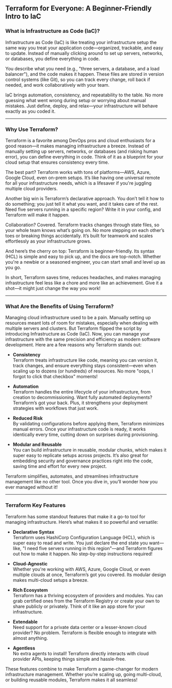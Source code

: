 ## Terraform for Everyone: A Beginner-Friendly Intro to IaC

### What is Infrastructure as Code (IaC)?

Infrastructure as Code (IaC) is like treating your infrastructure setup the same way you treat your application code—organized, trackable, and easy to update. Instead of manually clicking around to set up servers, networks, or databases, you define everything in code.

You describe what you need (e.g., "three servers, a database, and a load balancer"), and the code makes it happen. These files are stored in version control systems (like Git), so you can track every change, roll back if needed, and work collaboratively with your team.

IaC brings automation, consistency, and repeatability to the table. No more guessing what went wrong during setup or worrying about manual mistakes. Just define, deploy, and relax—your infrastructure will behave exactly as you coded it.

---

### Why Use Terraform?

Terraform is a favorite among DevOps pros and cloud enthusiasts for a good reason—it makes managing infrastructure a breeze. Instead of manually setting up servers, networks, or databases (and risking human error), you can define everything in code. Think of it as a blueprint for your cloud setup that ensures consistency every time.

The best part? Terraform works with tons of platforms—AWS, Azure, Google Cloud, even on-prem setups. It’s like having one universal remote for all your infrastructure needs, which is a lifesaver if you're juggling multiple cloud providers.

Another big win is Terraform’s declarative approach. You don’t tell it how to do something; you just tell it what you want, and it takes care of the rest. Need five servers running in a specific region? Write it in your config, and Terraform will make it happen.

Collaboration? Covered. Terraform tracks changes through state files, so your whole team knows what’s going on. No more stepping on each other’s toes or breaking things accidentally. It’s built for teamwork and scales effortlessly as your infrastructure grows.

And here’s the cherry on top: Terraform is beginner-friendly. Its syntax (HCL) is simple and easy to pick up, and the docs are top-notch. Whether you're a newbie or a seasoned engineer, you can start small and level up as you go.

In short, Terraform saves time, reduces headaches, and makes managing infrastructure feel less like a chore and more like an achievement. Give it a shot—it might just change the way you work!

---

### What Are the Benefits of Using Terraform?

Managing cloud infrastructure used to be a pain. Manually setting up resources meant lots of room for mistakes, especially when dealing with multiple servers and clusters. But Terraform flipped the script by introducing Infrastructure as Code (IaC). Now, you can manage your infrastructure with the same precision and efficiency as modern software development. Here are a few reasons why Terraform stands out:

- **Consistency**  
Terraform treats infrastructure like code, meaning you can version it, track changes, and ensure everything stays consistent—even when scaling up to dozens (or hundreds) of resources. No more "oops, I forgot to click that checkbox" moments!

- **Automation**  
Terraform handles the entire lifecycle of your infrastructure, from creation to decommissioning. Want fully automated deployments? Terraform’s got your back. Plus, it strengthens your deployment strategies with workflows that just work.

- **Reduced Risk**  
By validating configurations before applying them, Terraform minimizes manual errors. Once your infrastructure code is ready, it works identically every time, cutting down on surprises during provisioning.

- **Modular and Reusable**  
You can build infrastructure in reusable, modular chunks, which makes it super easy to replicate setups across projects. It’s also great for embedding security and governance practices right into the code, saving time and effort for every new project.

Terraform simplifies, automates, and streamlines infrastructure management like no other tool. Once you dive in, you’ll wonder how you ever managed without it!

---

### Terraform Key Features

Terraform has some standout features that make it a go-to tool for managing infrastructure. Here’s what makes it so powerful and versatile:

- **Declarative Syntax**  
Terraform uses HashiCorp Configuration Language (HCL), which is super easy to read and write. You just declare the end state you want—like, "I need five servers running in this region"—and Terraform figures out how to make it happen. No step-by-step instructions required!

- **Cloud-Agnostic**  
Whether you're working with AWS, Azure, Google Cloud, or even multiple clouds at once, Terraform’s got you covered. Its modular design makes multi-cloud setups a breeze.

- **Rich Ecosystem**  
Terraform has a thriving ecosystem of providers and modules. You can grab certified ones from the Terraform Registry or create your own to share publicly or privately. Think of it like an app store for your infrastructure.

- **Extendable**  
Need support for a private data center or a lesser-known cloud provider? No problem. Terraform is flexible enough to integrate with almost anything.

- **Agentless**  
No extra agents to install! Terraform directly interacts with cloud provider APIs, keeping things simple and hassle-free.

These features combine to make Terraform a game-changer for modern infrastructure management. Whether you’re scaling up, going multi-cloud, or building reusable modules, Terraform makes it all seamless!
